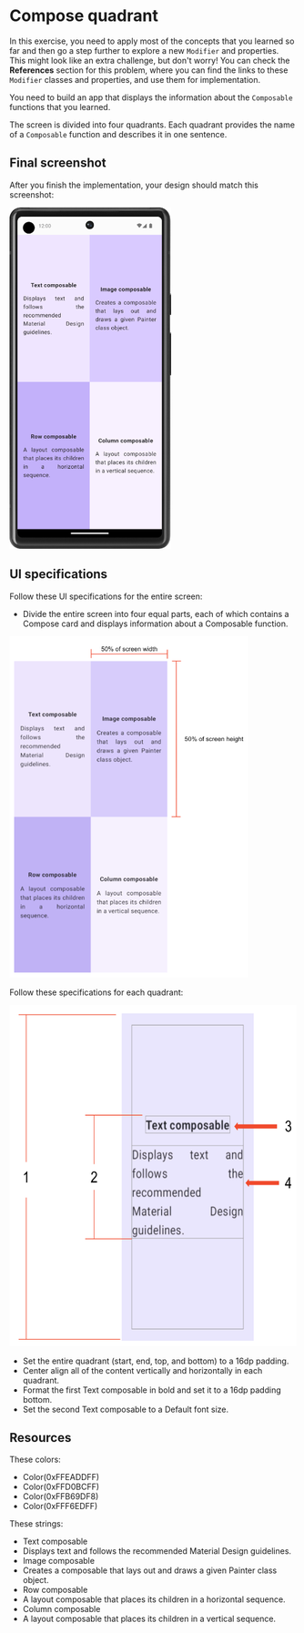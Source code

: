 # Compose quadrant

In this exercise, you need to apply most of the concepts that you learned so far and then go a step
further to explore a new `Modifier` and properties. This might look like an extra challenge, but
don't
worry! You can check the **References** section for this problem, where you can find the links to
these
`Modifier` classes and properties, and use them for implementation.

You need to build an app that displays the information about the `Composable` functions that you
learned.

The screen is divided into four quadrants. Each quadrant provides the name of a `Composable`
function
and describes it in one sentence.

## Final screenshot

After you finish the implementation, your design should match this screenshot:

<img src="./resources/images/finalScreenshot.png" height="600">

## UI specifications

Follow these UI specifications for the entire screen:

- Divide the entire screen into four equal parts, each of which contains a Compose card and displays
  information about a Composable function.

<img src="./resources/images/composeQuadrant.png" height="600">

Follow these specifications for each quadrant:

<img src="./resources/images/singleQuadrant.png" height="600">

- Set the entire quadrant (start, end, top, and bottom) to a 16dp padding.
- Center align all of the content vertically and horizontally in each quadrant.
- Format the first Text composable in bold and set it to a 16dp padding bottom.
- Set the second Text composable to a Default font size.

## Resources

These colors:

- Color(0xFFEADDFF)
- Color(0xFFD0BCFF)
- Color(0xFFB69DF8)
- Color(0xFFF6EDFF)

These strings:

- Text composable
- Displays text and follows the recommended Material Design guidelines.
- Image composable
- Creates a composable that lays out and draws a given Painter class object.
- Row composable
- A layout composable that places its children in a horizontal sequence.
- Column composable
- A layout composable that places its children in a vertical sequence.

